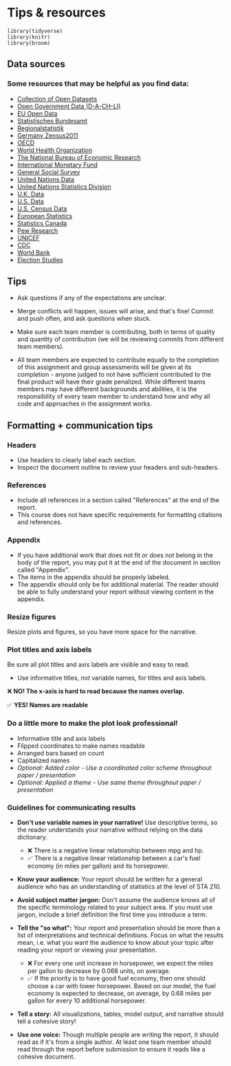 # Tips & resources

```{r include = F}
library(tidyverse)
library(knitr)
library(broom)
```

## Data sources

### Some resources that may be helpful as you find data:

-   [Collection of Open Datasets](https://github.com/awesomedata/awesome-public-datasets)
-   [Open Government Data (D-A-CH-LI)](https://www.govdata.de)
-   [EU Open Data](https://data.europa.eu/euodp/en/home)
-   [Statistisches Bundesamt](https://www-genesis.destatis.de/genesis/online/data)
-   [Regionalstatistik](https://www.regionalstatistik.de/genesis/online/)
-   [Germany Zensus2011](https://www.zensus2011.de/DE/Home/Aktuelles/DemografischeGrunddaten.html?nn=559100)
-   [OECD](https://data.oecd.org)
-   [World Health Organization](https://www.who.int/gho/database/en/)
-   [The National Bureau of Economic Research](https://data.nber.org/data/)
-   [International Monetary Fund](https://data.imf.org/?sk=388DFA60-1D26-4ADE-B505-A05A558D9A42&sId=1479329328660)
-   [General Social Survey](http://gss.norc.org/)
-   [United Nations Data](http://data.un.org/)
-   [United Nations Statistics Division](https://unstats.un.org/home/)
-   [U.K. Data](https://data.gov.uk/)
-   [U.S. Data](https://www.data.gov/)
-   [U.S. Census Data](https://www.census.gov/data.html)
-   [European Statistics](https://ec.europa.eu/eurostat/)
-   [Statistics Canada](https://www.statcan.gc.ca/eng/start)
-   [Pew Research](https://www.pewresearch.org/download-datasets/)
-   [UNICEF](https://data.unicef.org/)
-   [CDC](https://www.cdc.gov/datastatistics/index.html)
-   [World Bank](https://datacatalog.worldbank.org/)
-   [Election Studies](https://electionstudies.org//)

## Tips

-   Ask questions if any of the expectations are unclear.

-   Merge conflicts will happen, issues will arise, and that's fine!
    Commit and push often, and ask questions when stuck.

-   Make sure each team member is contributing, both in terms of quality and quantity of contribution (we will be reviewing commits from different team members).

-   All team members are expected to contribute equally to the completion of this assignment and group assessments will be given at its completion - anyone judged to not have sufficient contributed to the final product will have their grade penalized.
    While different teams members may have different backgrounds and abilities, it is the responsibility of every team member to understand how and why all code and approaches in the assignment works.

## Formatting + communication tips

### Headers

-   Use headers to clearly label each section.
-   Inspect the document outline to review your headers and sub-headers.

### References

-   Include all references in a section called "References" at the end of the report.
-   This course does not have specific requirements for formatting citations and references.

### Appendix

-   If you have additional work that does not fit or does not belong in the body of the report, you may put it at the end of the document in section called "Appendix".
-   The items in the appendix should be properly labeled.
-   The appendix should only be for additional material. The reader should be able to fully understand your report without viewing content in the appendix.

### Resize figures

Resize plots and figures, so you have more space for the narrative.

### Plot titles and axis labels

Be sure all plot titles and axis labels are visible and easy to read.

-   Use informative titles, *not* variable names, for titles and axis labels.

❌ **NO! The x-axis is hard to read because the names overlap.**

✅ **YES! Names are readable**


### Do a little more to make the plot look professional!

-   Informative title and axis labels
-   Flipped coordinates to make names readable
-   Arranged bars based on count
-   Capitalized names
-   *Optional: Added color - Use a coordinated color scheme throughout paper / presentation*
-   *Optional: Applied a theme - Use same theme throughout paper / presentation*


### Guidelines for communicating results

-   **Don't use variable names in your narrative!** Use descriptive terms, so the reader understands your narrative without relying on the data dictionary.

    -   ❌ There is a negative linear relationship between mpg and hp.
    -   ✅ There is a negative linear relationship between a car's fuel economy (in miles per gallon) and its horsepower.

-   **Know your audience:** Your report should be written for a general audience who has an understanding of statistics at the level of STA 210.

-   **Avoid subject matter jargon:** Don't assume the audience knows all of the specific terminology related to your subject area.
    If you must use jargon, include a brief definition the first time you introduce a term.

-   **Tell the "so what":** Your report and presentation should be more than a list of interpretations and technical definitions.
    Focus on what the results mean, i.e. what you want the audience to know about your topic after reading your report or viewing your presentation.

    -   ❌ For every one unit increase in horsepower, we expect the miles per gallon to decrease by 0.068 units, on average.
    -   ✅ If the priority is to have good fuel economy, then one should choose a car with lower horsepower. Based on our model, the fuel economy is expected to decrease, on average, by 0.68 miles per gallon for every 10 additional horsepower.

-   **Tell a story:** All visualizations, tables, model output, and narrative should tell a cohesive story!

-   **Use one voice:** Though multiple people are writing the report, it should read as if it's from a single author.
    At least one team member should read through the report before submission to ensure it reads like a cohesive document.

